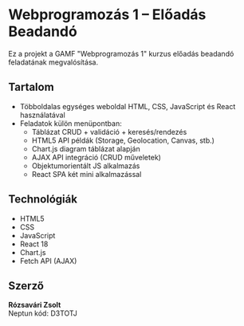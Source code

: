 # Webprogramozás 1 – Előadás Beadandó

Ez a projekt a GAMF "Webprogramozás 1" kurzus előadás beadandó feladatának megvalósítása.

##  Tartalom

- Többoldalas egységes weboldal HTML, CSS, JavaScript és React használatával
- Feladatok külön menüpontban:
  -  Táblázat CRUD + validáció + keresés/rendezés
  -  HTML5 API példák (Storage, Geolocation, Canvas, stb.)
  -  Chart.js diagram táblázat alapján
  -  AJAX API integráció (CRUD műveletek)
  -  Objektumorientált JS alkalmazás
  -  React SPA két mini alkalmazással

##  Technológiák

- HTML5
- CSS 
- JavaScript
- React 18 
- Chart.js
- Fetch API (AJAX)


##  Szerző

**Rózsavári Zsolt**  
Neptun kód: D3TOTJ  
